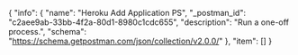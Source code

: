 {
  "info": {
    "name": "Heroku Add Application PS",
    "_postman_id": "c2aee9ab-33bb-4f2a-80d1-8980c1cdc655",
    "description": "Run a one-off process.",
    "schema": "https://schema.getpostman.com/json/collection/v2.0.0/"
  },
  "item": []
}